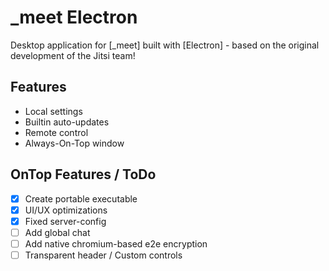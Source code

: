 # _meet Electron

Desktop application for [_meet] built with [Electron] - based on the original development of the Jitsi team!

## Features

- Local settings
- Builtin auto-updates
- Remote control
- Always-On-Top window

## OnTop Features / ToDo

- [x] Create portable executable
- [x] UI/UX optimizations
- [x] Fixed server-config
- [ ] Add global chat
- [ ] Add native chromium-based e2e encryption
- [ ] Transparent header / Custom controls
